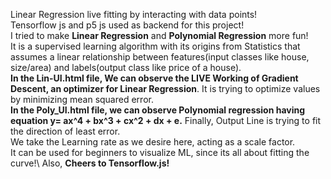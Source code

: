 Linear Regression live fitting by interacting with data points!\
Tensorflow js and p5 js used as backend for this project!\
I tried to make **Linear Regression** and **Polynomial Regression** more fun!\
It is a supervised learning algorithm with its origins from Statistics that assumes a linear relationship between features(input classes like house, size/area) and labels(output class like price of a house).\
**In the Lin-UI.html file,
We can observe the LIVE Working of Gradient Descent, an optimizer for Linear Regression**. It is trying to optimize values by minimizing mean squared error.\
**In the Poly_UI.html file, we can observe Polynomial regression having equation y= ax^4 + bx^3 + cx^2 + dx + e.**
Finally, Output Line is trying to fit the direction of least error.\
We take the Learning rate as we desire here, acting as a scale factor.\
It can be used for beginners to visualize ML, since its all about fitting the curve!\ 
Also, **Cheers to Tensorflow.js!** 

